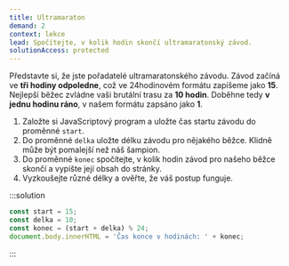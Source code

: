 ```yaml
---
title: Ultramaraton
demand: 2
context: lekce
lead: Spočítejte, v kolik hodin skončí ultramaratonský závod.
solutionAccess: protected
---
```


Představte si, že jste pořadatelé ultramaratonského závodu. Závod začíná ve **tři hodiny odpoledne**, což ve 24hodinovém formátu zapíšeme jako **15**. Nejlepší běžec zvládne vaši brutální trasu za **10 hodin**. Doběhne tedy **v jednu hodinu ráno**, v našem formátu zapsáno jako **1**.

1. Založte si JavaScriptový program a uložte čas startu závodu do proměnné `start`.
1. Do proměnné `delka` uložte délku závodu pro nějakého běžce. Klidně může být pomalejší než náš šampion.
1. Do proměnné `konec` spočítejte, v kolik hodin závod pro našeho běžce skončí a vypište její obsah do stránky.
1. Vyzkoušejte různé délky a ověřte, že váš postup funguje.

:::solution

```js
const start = 15;
const delka = 10;
const konec = (start + delka) % 24;
document.body.innerHTML = 'Čas konce v hodinách: ' + konec;
```

:::
